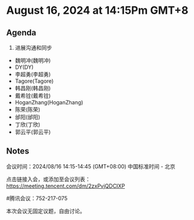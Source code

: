 # August 16, 2024 at 14:15Pm GMT+8

## Agenda
1. 进展沟通和同步

- 魏明冲(魏明冲)
- DY(DY)
- 李超勇(李超勇)
- Tagore(Tagore)
- 韩昌刚(韩昌刚)
- 戴希铨(戴希铨)
- HoganZhang(HoganZhang)
- 陈荣(陈荣)
- 邰阳(邰阳)
- 丁欣(丁欣)
- 郭云平(郭云平)

## Notes

会议时间：2024/08/16 14:15-14:45 (GMT+08:00) 中国标准时间 - 北京

点击链接入会，或添加至会议列表：
https://meeting.tencent.com/dm/2zxPvjQDCIXP

#腾讯会议：752-217-075

本次会议无固定议题，自由讨论。